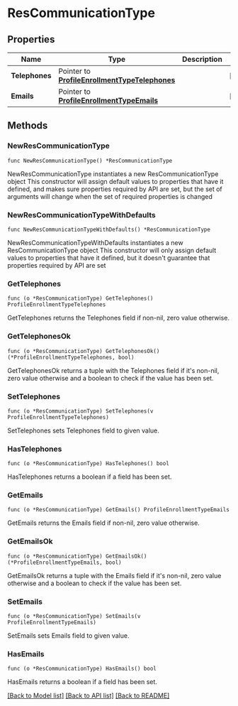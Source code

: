 # ResCommunicationType

## Properties

Name | Type | Description | Notes
------------ | ------------- | ------------- | -------------
**Telephones** | Pointer to [**ProfileEnrollmentTypeTelephones**](ProfileEnrollmentTypeTelephones.md) |  | [optional] 
**Emails** | Pointer to [**ProfileEnrollmentTypeEmails**](ProfileEnrollmentTypeEmails.md) |  | [optional] 

## Methods

### NewResCommunicationType

`func NewResCommunicationType() *ResCommunicationType`

NewResCommunicationType instantiates a new ResCommunicationType object
This constructor will assign default values to properties that have it defined,
and makes sure properties required by API are set, but the set of arguments
will change when the set of required properties is changed

### NewResCommunicationTypeWithDefaults

`func NewResCommunicationTypeWithDefaults() *ResCommunicationType`

NewResCommunicationTypeWithDefaults instantiates a new ResCommunicationType object
This constructor will only assign default values to properties that have it defined,
but it doesn't guarantee that properties required by API are set

### GetTelephones

`func (o *ResCommunicationType) GetTelephones() ProfileEnrollmentTypeTelephones`

GetTelephones returns the Telephones field if non-nil, zero value otherwise.

### GetTelephonesOk

`func (o *ResCommunicationType) GetTelephonesOk() (*ProfileEnrollmentTypeTelephones, bool)`

GetTelephonesOk returns a tuple with the Telephones field if it's non-nil, zero value otherwise
and a boolean to check if the value has been set.

### SetTelephones

`func (o *ResCommunicationType) SetTelephones(v ProfileEnrollmentTypeTelephones)`

SetTelephones sets Telephones field to given value.

### HasTelephones

`func (o *ResCommunicationType) HasTelephones() bool`

HasTelephones returns a boolean if a field has been set.

### GetEmails

`func (o *ResCommunicationType) GetEmails() ProfileEnrollmentTypeEmails`

GetEmails returns the Emails field if non-nil, zero value otherwise.

### GetEmailsOk

`func (o *ResCommunicationType) GetEmailsOk() (*ProfileEnrollmentTypeEmails, bool)`

GetEmailsOk returns a tuple with the Emails field if it's non-nil, zero value otherwise
and a boolean to check if the value has been set.

### SetEmails

`func (o *ResCommunicationType) SetEmails(v ProfileEnrollmentTypeEmails)`

SetEmails sets Emails field to given value.

### HasEmails

`func (o *ResCommunicationType) HasEmails() bool`

HasEmails returns a boolean if a field has been set.


[[Back to Model list]](../README.md#documentation-for-models) [[Back to API list]](../README.md#documentation-for-api-endpoints) [[Back to README]](../README.md)


